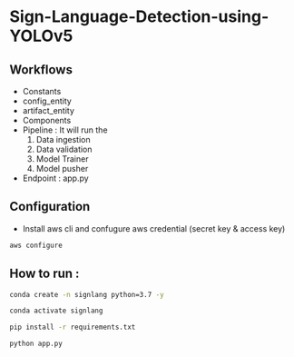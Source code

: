 # Sign-Language-Detection-using-YOLOv5

## Workflows
- Constants
- config_entity
- artifact_entity
- Components
- Pipeline : It will run the 
    1. Data ingestion
    2. Data validation
    3. Model Trainer
    4. Model pusher
- Endpoint : app.py


## Configuration 
- Install aws cli and confugure aws credential (secret key & access key)
```bash
aws configure
```

## How to run :
```bash
conda create -n signlang python=3.7 -y
```

```bash
conda activate signlang
```

```bash
pip install -r requirements.txt
```

```bash
python app.py
```